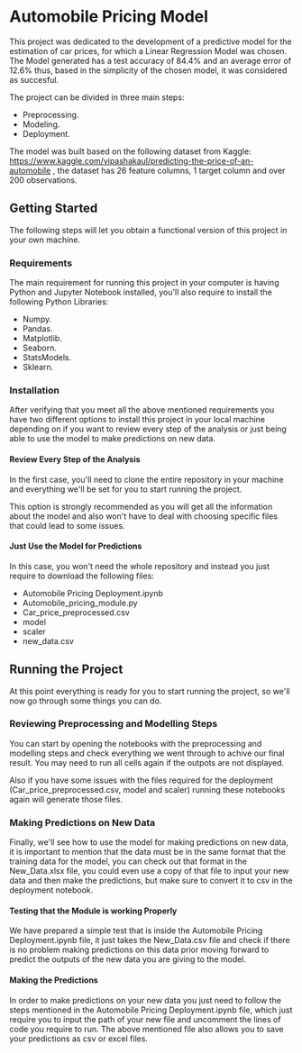 # Automobile Pricing Model

This project was dedicated to the development of a predictive model for the estimation of car prices, for which a Linear Regression Model was chosen. The Model generated has a test accuracy of 84.4% and an average error of 12.6% thus, based in the simplicity of the chosen model, it was considered as succesful.

The project can be divided in three main steps:
* Preprocessing.
* Modeling.
* Deployment.


The model was built based on the following dataset from Kaggle: https://www.kaggle.com/vipashakaul/predicting-the-price-of-an-automobile , the dataset has 26 feature columns, 1 target column and over 200 observations.

## Getting Started

The following steps will let you obtain a functional version of this project in your own machine.

### Requirements

The main requirement for running this project in your computer is having Python and Jupyter Notebook installed, you'll also require to install the following Python Libraries:
* Numpy.
* Pandas.
* Matplotlib.
* Seaborn.
* StatsModels.
* Sklearn.

### Installation

After verifying that you meet all the above mentioned requirements you have two different options to install this project in your local machine depending on if you want to review every step of the analysis or just being able to use the model to make predictions on new data.

#### Review Every Step of the Analysis

In the first case, you'll need to clone the entire repository in your machine and everything we'll be set for you to start running the project. 

This option is strongly recommended as you will get all the information about the model and also won't have to deal with choosing specific files that could lead to some issues.

#### Just Use the Model for Predictions

In this case, you won't need the whole repository and instead you just require to download the following files:
* Automobile Pricing Deployment.ipynb
* Automobile_pricing_module.py
* Car_price_preprocessed.csv
* model
* scaler
* new_data.csv

## Running the Project

At this point everything is ready for you to start running the project, so we'll now go through some things you can do.

### Reviewing Preprocessing and Modelling Steps

You can start by opening the notebooks with the preprocessing and modelling steps and check everything we went through to achive our final result. You may need to run all cells again if the outpots are not displayed.

Also if you have some issues with the files required for the deployment (Car_price_preprocessed.csv, model and scaler) running these notebooks again will generate those files.

### Making Predictions on New Data

Finally, we'll see how to use the model for making predictions on new data, it is important to mention that the data must be in the same format that the training data for the model, you can check out that format in the New_Data.xlsx file, you could even use a copy of that file to input your new data and then make the predictions, but make sure to convert it to csv in the deployment notebook.

#### Testing that the Module is working Properly

We have prepared a simple test that is inside the Automobile Pricing Deployment.ipynb file, it just takes the New_Data.csv file and check if there is no problem making predictions on this data prior moving forward to predict the outputs of the new data you are giving to the model.

#### Making the Predictions

In order to make predictions on your new data you just need to follow the steps mentioned in the Automobile Pricing Deployment.ipynb file, which just require you to input the path of your new file and uncomment the lines of code you require to run. The above mentioned file also allows you to save your predictions as csv or excel files.


